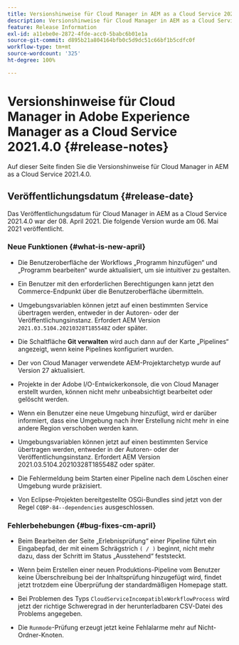 ```yaml
---
title: Versionshinweise für Cloud Manager in AEM as a Cloud Service 2021.4.0
description: Versionshinweise für Cloud Manager in AEM as a Cloud Service 2021.4.0
feature: Release Information
exl-id: a11ebe0e-2872-4fde-acc0-5babc6b01e1a
source-git-commit: d895b21a804164bfb0c5d9dc51c66bf1b5cdfc0f
workflow-type: tm+mt
source-wordcount: '325'
ht-degree: 100%

---
```


# Versionshinweise für Cloud Manager in Adobe Experience Manager as a Cloud Service 2021.4.0 {#release-notes}

Auf dieser Seite finden Sie die Versionshinweise für Cloud Manager in AEM as a Cloud Service 2021.4.0.

## Veröffentlichungsdatum {#release-date}

Das Veröffentlichungsdatum für Cloud Manager in AEM as a Cloud Service 2021.4.0 war der 08. April 2021.
Die folgende Version wurde am 06. Mai 2021 veröffentlicht.

### Neue Funktionen {#what-is-new-april}

* Die Benutzeroberfläche der Workflows „Programm hinzufügen“ und „Programm bearbeiten“ wurde aktualisiert, um sie intuitiver zu gestalten.

* Ein Benutzer mit den erforderlichen Berechtigungen kann jetzt den Commerce-Endpunkt über die Benutzeroberfläche übermitteln.

* Umgebungsvariablen können jetzt auf einen bestimmten Service übertragen werden, entweder in der Autoren- oder der Veröffentlichungsinstanz. Erfordert AEM Version `2021.03.5104.20210328T185548Z` oder später.

* Die Schaltfläche **Git verwalten** wird auch dann auf der Karte „Pipelines“ angezeigt, wenn keine Pipelines konfiguriert wurden.

* Der von Cloud Manager verwendete AEM-Projektarchetyp wurde auf Version 27 aktualisiert.

* Projekte in der Adobe I/O-Entwickerkonsole, die von Cloud Manager erstellt wurden, können nicht mehr unbeabsichtigt bearbeitet oder gelöscht werden.

* Wenn ein Benutzer eine neue Umgebung hinzufügt, wird er darüber informiert, dass eine Umgebung nach ihrer Erstellung nicht mehr in eine andere Region verschoben werden kann.

* Umgebungsvariablen können jetzt auf einen bestimmten Service übertragen werden, entweder in der Autoren- oder der Veröffentlichungsinstanz. Erfordert AEM Version 2021.03.5104.20210328T185548Z oder später.

* Die Fehlermeldung beim Starten einer Pipeline nach dem Löschen einer Umgebung wurde präzisiert.

* Von Eclipse-Projekten bereitgestellte OSGi-Bundles sind jetzt von der Regel `CQBP-84--dependencies` ausgeschlossen.

### Fehlerbehebungen {#bug-fixes-cm-april}

* Beim Bearbeiten der Seite „Erlebnisprüfung“ einer Pipeline führt ein Eingabepfad, der mit einem Schrägstrich `( / )` beginnt, nicht mehr dazu, dass der Schritt im Status „Ausstehend“ feststeckt.

* Wenn beim Erstellen einer neuen Produktions-Pipeline vom Benutzer keine Überschreibung bei der Inhaltsprüfung hinzugefügt wird, findet jetzt trotzdem eine Überprüfung der standardmäßigen Homepage statt.

* Bei Problemen des Typs `CloudServiceIncompatibleWorkflowProcess` wird jetzt der richtige Schweregrad in der herunterladbaren CSV-Datei des Problems angegeben.

* Die `Runmode`-Prüfung erzeugt jetzt keine Fehlalarme mehr auf Nicht-Ordner-Knoten.
